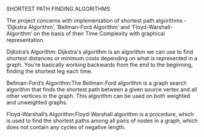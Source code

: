 SHORTEST PATH FINDING ALGORITHMS


The project concerns with implementation of shortest path algorithms - ‘Dijkstra Algorithm’, ‘Bellman-Ford Algorithm’ and ‘Floyd-Warshall-
Algorithm’ on the basis of their Time Complexity with graphical representation. 

Dijkstra’s Algorithm: Dijkstra's algorithm is an algorithm we can use to find shortest distances or minimum costs depending on what 
                      is represented in a graph. You're basically working backwards from the end to the beginning, 
                      finding the shortest leg each time.

Bellman-Ford’s Algorithm:The Bellman-Ford algorithm is a graph search algorithm that finds the shortest path between a given source vertex 
                         and all other vertices in the graph. This algorithm can be used on both weighted and unweighted graphs.

Floyd-Warshall’s Algorithm:Floyd-Warshall algorithm is a procedure, which is used to find the shortest paths among all pairs of nodes in a 
                           graph, which does not contain any cycles of negative length.

